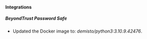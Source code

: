 #### Integrations
##### BeyondTrust Password Safe
- Updated the Docker image to: *demisto/python3:3.10.9.42476*.
